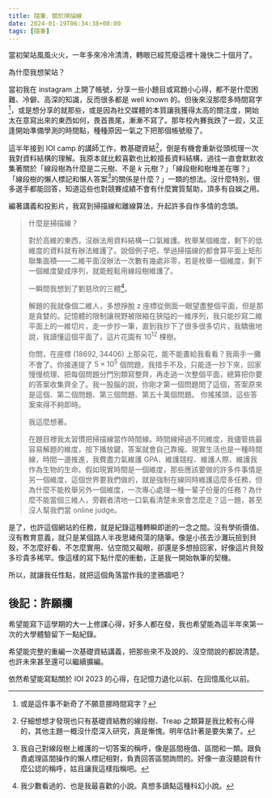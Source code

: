 ```yaml
---
title: 隨筆．關於掃描線
date: 2024-01-19T06:34:38+08:00
tags: [隨筆]
---
```


當初架站風風火火，一年多來冷冷清清，轉眼已經荒廢這裡十幾快二十個月了。

為什麼我想架站？

當初我在 instagram 上開了帳號，分享一些小題目或寫題小心得，都不是什麼困難、冷僻、高深的知識，反而很多都是 well known 的。但後來沒那麼多時間寫字[^1]，或是想分享的就那些，或是因為社交媒體的本質讓我獲得太高的關注度，開始太在意寫出來的東西如何，畏首畏尾，漸漸不寫了。那年校內賽我跌了一跤，又正逢開始準備學測的時間點，種種原因一氣之下把那個帳號廢了。

這半年接到 IOI camp 的講師工作，教基礎資結[^2]，倒是有機會重新從頭梳理一次我對資料結構的理解。我原本就比較喜歡也比較擅長資料結構，過往一直會默默收集著關於「線段樹為什麼是二元樹、不是 $k$ 元樹？」「線段樹和樹堆差在哪？」「線段樹的懶人標記和懶人答案[^3]的關係是什麼？」一類的想法。沒什麼特別，很多選手都能回答，知道這些也對競賽成績不會有什麼實質幫助，頂多有自娛之用。

編著講義和投影片，我寫到掃描線和離線算法，升起許多自作多情的念頭。

> 什麼是掃描線？
> 
> 對於高維的東西，沒辦法用資料結構一口氣維護。枚舉某個維度，剩下的低維度的資料就有辦法維護了。說個例子吧，學過掃描線的都會算平面上矩形聯集面積——二維平面沒辦法一次數有幾處非零，若是枚舉一個維度，剩下一個維度變成序列，就能輕鬆用線段樹維護了。
> 
> 一瞬間我想到了劉慈欣的三體[^4]。
> 
> 解題的我就像個二維人，多想掙脫 z 座標從側面一眼望盡整個平面，但是那是貪婪的。記憶體的限制讓視野被限縮在狹隘的一維序列，我只能抄寫二維平面上的一維切片，走一步抄一筆，直到我抄下了很多很多切片，我驕傲地說，我讀懂這個平面了，這片花園有 $10^{12}$ 棵樹。
> 
> 你問，在座標 $(18692, 34406)$ 上那朵花，能不能畫給我看看？我兩手一攤不會了。你接連提了 $5 \times 10^5$ 個問題，我措手不及，只能逐一抄下來，回家慢慢梳理、把每個問題分門別類寫整齊，再走過一次整個平面，總算把你要的答案收集齊全了。我一股腦的說，你剛才第一個問題問了這個，答案原來是這個、第二個問題、第三個問題、第五十萬個問題。
> 你搖搖頭，這些答案來得不夠即時。
> 
> 我這麼想著。
> 
> 在題目裡我太習慣把掃描線當作時間線。時間線掃過不同維度，我儘管挑最容易解題的維度，按下播放鍵，答案就會自己靠攏。現實生活也是一種時間線，時間一邊推進，我費盡力氣維護 GPA、維護競程、維護人際、維護我作為生物的生命。假如現實時間是一個維度，那些應該要做的許多件事情是另一個維度，這個世界要我們做的，就是強制在線同時維護這麼多任務，但為什麼不能枚舉另外一個維度，一次專心處理一種一輩子份量的任務？為什麼不能當個三維人，旁觀者清地一口氣看清楚未來會怎麼走？這一題，甚至沒人幫我們當 online judge。

是了，也許這個網站的任務，就是紀錄這種轉瞬即逝的一念之間。沒有學術價值、沒有教育意義，就只是某個路人半夜思緒飛蕩的隨筆。像是小孩去沙灘玩撿到貝殼，不怎麼好看、不怎麼實用、佔空間又礙眼，卻還是多想撿回家，好像這片貝殼多珍貴多稀罕。像這樣的寫下點什麼的衝動，正是我一開始執筆的契機。

所以，就讓我任性點，就把這個角落當作我的塗鴉牆吧？


## 後記：許願欄

希望能寫下這學期的大一上修課心得，好多人都在發，我也希望能為這半年來第一次的大學體驗留下一點紀錄。

希望能完整的重編一次基礎資結講義，把那些來不及說的、沒空間說的都說清楚。也許未來甚至還可以繼續擴編。

依然希望能寫點關於 IOI 2023 的心得，在記憶力退化以前、在回憶風化以前。


[^1]: 或是這件事不新奇了不願意挪時間寫字？
[^2]: 仔細想想才發現也只有基礎資結教的線段樹、Treap 之類算是我比較有心得的，其他主題一概沒什麼深入研究，真是慚愧。明年估計著是要失業了。
[^3]: 我自己對線段樹上維護的一切答案的稱呼，像是區間極值、區間和一類。跟負責處理區間操作的懶人標記相對，負責回答區間詢問的。好像一直沒聽說有什麼公認的稱呼，姑且讓我這樣指稱吧。
[^4]: 我少數看過的、也是我最喜歡的小說。真想多讀點這種科幻小說。
